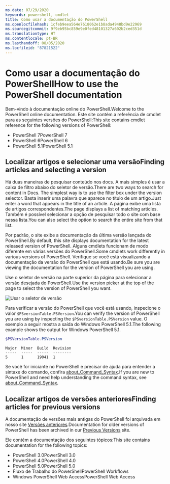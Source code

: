 ```yaml
---
ms.date: 07/29/2020
keywords: powershell, cmdlet
title: Como usar a documentação do PowerShell
ms.openlocfilehash: 1cfeb9eea564e7618062e1b8ada4948bd9e22969
ms.sourcegitcommit: 9f9eb95bc859e9e0fed48101327a602b2ced351d
ms.translationtype: HT
ms.contentlocale: pt-BR
ms.lasthandoff: 08/05/2020
ms.locfileid: "87821522"
---
```

# <a name="how-to-use-the-powershell-documentation"></a><span data-ttu-id="434f1-103">Como usar a documentação do PowerShell</span><span class="sxs-lookup"><span data-stu-id="434f1-103">How to use the PowerShell documentation</span></span>

<span data-ttu-id="434f1-104">Bem-vindo à documentação online do PowerShell.</span><span class="sxs-lookup"><span data-stu-id="434f1-104">Welcome to the PowerShell online documentation.</span></span> <span data-ttu-id="434f1-105">Este site contém a referência de cmdlet para as seguintes versões do PowerShell:</span><span class="sxs-lookup"><span data-stu-id="434f1-105">This site contains cmdlet reference for the following versions of PowerShell:</span></span>

- <span data-ttu-id="434f1-106">PowerShell 7</span><span class="sxs-lookup"><span data-stu-id="434f1-106">PowerShell 7</span></span>
- <span data-ttu-id="434f1-107">PowerShell 6</span><span class="sxs-lookup"><span data-stu-id="434f1-107">PowerShell 6</span></span>
- <span data-ttu-id="434f1-108">PowerShell 5.1</span><span class="sxs-lookup"><span data-stu-id="434f1-108">PowerShell 5.1</span></span>

## <a name="finding-articles-and-selecting-a-version"></a><span data-ttu-id="434f1-109">Localizar artigos e selecionar uma versão</span><span class="sxs-lookup"><span data-stu-id="434f1-109">Finding articles and selecting a version</span></span>

<span data-ttu-id="434f1-110">Há duas maneiras de pesquisar conteúdo nos docs. A mais simples é usar a caixa de filtro abaixo do seletor de versão.</span><span class="sxs-lookup"><span data-stu-id="434f1-110">There are two ways to search for content in Docs. The simplest way is to use the filter box under the version selector.</span></span> <span data-ttu-id="434f1-111">Basta inserir uma palavra que aparece no título de um artigo.</span><span class="sxs-lookup"><span data-stu-id="434f1-111">Just enter a word that appears in the title of an article.</span></span> <span data-ttu-id="434f1-112">A página exibe uma lista de artigos correspondentes.</span><span class="sxs-lookup"><span data-stu-id="434f1-112">The page displays a list of matching articles.</span></span> <span data-ttu-id="434f1-113">Também é possível selecionar a opção de pesquisar todo o site com base nessa lista.</span><span class="sxs-lookup"><span data-stu-id="434f1-113">You can also select the option to search the entire site from that list.</span></span>

<span data-ttu-id="434f1-114">Por padrão, o site exibe a documentação da última versão lançada do PowerShell.</span><span class="sxs-lookup"><span data-stu-id="434f1-114">By default, this site displays documentation for the latest released version of PowerShell.</span></span> <span data-ttu-id="434f1-115">Alguns cmdlets funcionam de modo diferente em várias versões do PowerShell.</span><span class="sxs-lookup"><span data-stu-id="434f1-115">Some cmdlets work differently in various versions of PowerShell.</span></span> <span data-ttu-id="434f1-116">Verifique se você está visualizando a documentação da versão do PowerShell que está usando.</span><span class="sxs-lookup"><span data-stu-id="434f1-116">Be sure you are viewing the documentation for the version of PowerShell you are using.</span></span>

<span data-ttu-id="434f1-117">Use o seletor de versão na parte superior da página para selecionar a versão desejada do PowerShell.</span><span class="sxs-lookup"><span data-stu-id="434f1-117">Use the version picker at the top of the page to select the version of PowerShell you want.</span></span>

![Usar o seletor de versão](media/how-to-use-docs/version-search.gif)

<span data-ttu-id="434f1-119">Para verificar a versão do PowerShell que você está usando, inspecione o valor `$PSversionTable.PSVersion`.</span><span class="sxs-lookup"><span data-stu-id="434f1-119">You can verify the version of PowerShell you are using by inspecting the `$PSversionTable.PSVersion` value.</span></span> <span data-ttu-id="434f1-120">O exemplo a seguir mostra a saída do Windows PowerShell 5.1.</span><span class="sxs-lookup"><span data-stu-id="434f1-120">The following example shows the output for Windows PowerShell 5.1.</span></span>

```powershell
$PSVersionTable.PSVersion
```

```Output
Major  Minor  Build  Revision
-----  -----  -----  --------
5      1      19041  1
```

<span data-ttu-id="434f1-121">Se você for iniciante no PowerShell e precisar de ajuda para entender a sintaxe do comando, confira [about_Command_Syntax](/powershell/module/microsoft.powershell.core/about/about_command_syntax).</span><span class="sxs-lookup"><span data-stu-id="434f1-121">If you are new to PowerShell and need help understanding the command syntax, see [about_Command_Syntax](/powershell/module/microsoft.powershell.core/about/about_command_syntax).</span></span>

## <a name="finding-articles-for-previous-versions"></a><span data-ttu-id="434f1-122">Localizar artigos de versões anteriores</span><span class="sxs-lookup"><span data-stu-id="434f1-122">Finding articles for previous versions</span></span>

<span data-ttu-id="434f1-123">A documentação de versões mais antigas do PowerShell foi arquivada em nosso site [Versões anteriores](https://aka.ms/PSLegacyDocs).</span><span class="sxs-lookup"><span data-stu-id="434f1-123">Documentation for older versions of PowerShell has been archived in our [Previous Versions](https://aka.ms/PSLegacyDocs) site.</span></span>

<span data-ttu-id="434f1-124">Ele contém a documentação dos seguintes tópicos:</span><span class="sxs-lookup"><span data-stu-id="434f1-124">This site contains documentation for the following topics:</span></span>

- <span data-ttu-id="434f1-125">PowerShell 3.0</span><span class="sxs-lookup"><span data-stu-id="434f1-125">PowerShell 3.0</span></span>
- <span data-ttu-id="434f1-126">PowerShell 4.0</span><span class="sxs-lookup"><span data-stu-id="434f1-126">PowerShell 4.0</span></span>
- <span data-ttu-id="434f1-127">PowerShell 5.0</span><span class="sxs-lookup"><span data-stu-id="434f1-127">PowerShell 5.0</span></span>
- <span data-ttu-id="434f1-128">Fluxo de Trabalho do PowerShell</span><span class="sxs-lookup"><span data-stu-id="434f1-128">PowerShell Workflows</span></span>
- <span data-ttu-id="434f1-129">Windows PowerShell Web Access</span><span class="sxs-lookup"><span data-stu-id="434f1-129">PowerShell Web Access</span></span>
